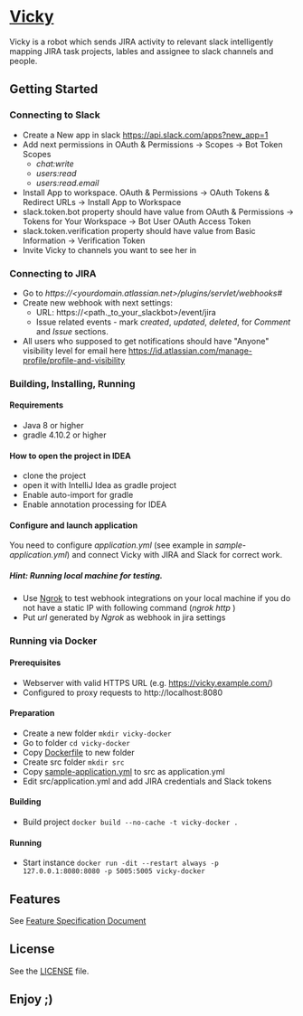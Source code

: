 # [Vicky](https://devadmin-com.github.io/vicky/)
Vicky is a robot which sends JIRA activity to relevant slack 
intelligently mapping JIRA task projects, lables and assignee to slack channels 
and people.

## Getting Started
### Connecting to Slack
* Create a New app in slack https://api.slack.com/apps?new_app=1
* Add next permissions in  OAuth & Permissions -> Scopes -> Bot Token Scopes
    * *chat:write*
    * *users:read*
    * *users:read.email*
* Install App to workspace. OAuth & Permissions -> OAuth Tokens & Redirect URLs -> Install App to Workspace
* slack.token.bot property should have value from OAuth & Permissions -> Tokens for Your Workspace -> Bot User OAuth Access Token
* slack.token.verification property should have value from Basic Information -> Verification Token
* Invite Vicky to channels you want to see her in

### Connecting to JIRA
* Go to *https://<yourdomain.atlassian.net>/plugins/servlet/webhooks#*
* Create new webhook with next settings:
    * URL: https://<path._to_your_slackbot>/event/jira
    * Issue related events - mark *created*, *updated*, *deleted*, for *Comment* and *Issue* sections.
* All users who supposed to get notifications should have "Anyone" visibility level for email here 
https://id.atlassian.com/manage-profile/profile-and-visibility                                           

### Building, Installing, Running
#### Requirements
* Java 8 or higher
* gradle 4.10.2 or higher

#### How to open the project in IDEA
  - clone the project
  - open it with IntelliJ Idea as gradle project
  - Enable auto-import for gradle
  - Enable annotation processing for IDEA

#### Configure and launch application
You need to configure *application.yml* (see example in *sample-application.yml*) and connect Vicky with JIRA and Slack 
for correct work.

##### Hint: Running local machine for testing.
  - Use [Ngrok](https://ngrok.com) to test webhook integrations on your local machine if you do not have a static IP 
  with following command (*ngrok http <port>*)
  - Put *url* generated by *Ngrok* as webhook in jira settings

### Running via Docker

#### Prerequisites
* Webserver with valid HTTPS URL (e.g. https://vicky.example.com/)
* Configured to proxy requests to http://localhost:8080

#### Preparation
* Create a new folder
`mkdir vicky-docker`
* Go to folder
`cd vicky-docker`
* Copy [Dockerfile](https://github.com/devadmin-com/vicky/blob/master/vicky/src/main/resources/Dockerfile) to new folder
* Create src folder
`mkdir src`
* Copy [sample-application.yml](https://github.com/devadmin-com/vicky/blob/master/vicky/src/main/resources/sample-application.yml) to src as application.yml
* Edit src/application.yml and add JIRA credentials and Slack tokens

#### Building
* Build project
`docker build --no-cache -t vicky-docker .`

#### Running
* Start instance
`docker run -dit --restart always -p 127.0.0.1:8080:8080 -p 5005:5005 vicky-docker`

## Features
See [Feature Specification Document](https://docs.google.com/document/d/1ue_Lk8OrZuKWIhliexv4FjrXPWXoNo9Oohpaej8pdVo/edit)

## License
See the [LICENSE](https://github.com/devadmin-com/vicky/blob/master/LICENSE) file.

## Enjoy ;)
